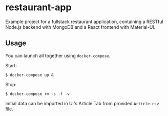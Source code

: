 # restaurant-app

Example project for a fullstack restaurant application, containing a RESTful Node.js backend with MongoDB and a React frontend with Material-UI.

## Usage

You can launch all together using `docker-compose`.

Start:
```
$ docker-compose up &
```

Stop:
```
$ docker-compose rm -s -f -v
```

Initial data can be imported in UI's Article Tab from provided `Article.csv` file.
